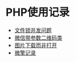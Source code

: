 # PHP使用记录

* [文件锁并发问题](lockfile.md)
* [微信带参数二维码类](weixinQR.md)
* [图片下载而非打开](file-download.md)
* [微擎记录](weiqing)
